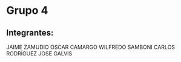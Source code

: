 # Grupo 4
## Integrantes:

JAIME ZAMUDIO 
OSCAR CAMARGO
WILFREDO SAMBONI
CARLOS RODRÍGUEZ
JOSE GALVIS

